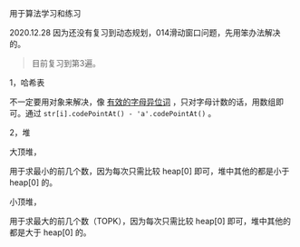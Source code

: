 用于算法学习和练习

2020.12.28 因为还没有复习到动态规划，014滑动窗口问题，先用笨办法解决的。
> 目前复习到第3遍。

1，哈希表

不一定要用对象来解决，像 [有效的字母异位词](https://leetcode-cn.com/problems/valid-anagram/) ，只对字母计数的话，用数组即可。通过 `str[i].codePointAt() - 'a'.codePointAt()` 。

2，堆

大顶堆，

用于求最小的前几个数，因为每次只需比较 heap[0] 即可，堆中其他的都是小于 heap[0] 的。

小顶堆，

用于求最大的前几个数（TOPK），因为每次只需比较 heap[0] 即可，堆中其他的都是大于 heap[0] 的。